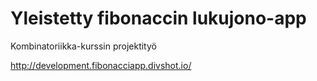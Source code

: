 # Yleistetty fibonaccin lukujono-app
Kombinatoriikka-kurssin projektityö

http://development.fibonacciapp.divshot.io/
